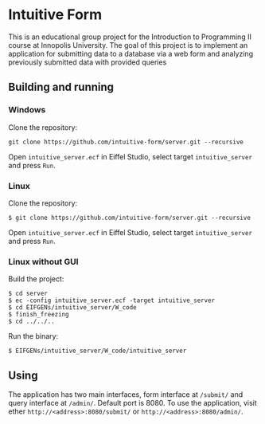 # Intuitive Form

This is an educational group project for the Introduction to Programming II course at Innopolis University.
The goal of this project is to implement an application for submitting data to a database via a web form
and analyzing previously submitted data with provided queries

## Building and running

### Windows

Clone the repository:

    git clone https://github.com/intuitive-form/server.git --recursive

Open `intuitive_server.ecf` in Eiffel Studio, select target `intuitive_server` and press `Run`.

### Linux

Clone the repository:

    $ git clone https://github.com/intuitive-form/server.git --recursive

Open `intuitive_server.ecf` in Eiffel Studio, select target `intuitive_server` and press `Run`.


### Linux without GUI

Build the project:

    $ cd server
    $ ec -config intuitive_server.ecf -target intuitive_server
    $ cd EIFGENs/intuitive_server/W_code
    $ finish_freezing
    $ cd ../../..

Run the binary:

    $ EIFGENs/intuitive_server/W_code/intuitive_server 
    
## Using

The application has two main interfaces, form interface at `/submit/` and query interface at `/admin/`. Default port is 8080.
To use the application, visit ether `http://<address>:8080/submit/` or `http://<address>:8080/admin/`.
